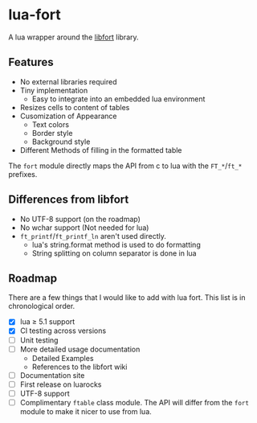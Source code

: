 # lua-fort

A lua wrapper around the [libfort](https://github.com/seleznevae/libfort) library.

## Features

- No external libraries required
- Tiny implementation
  - Easy to integrate into an embedded lua environment
- Resizes cells to content of tables
- Cusomization of Appearance
  - Text colors
  - Border style
  - Background style
- Different Methods of filling in the formatted table

The `fort` module directly maps the API from c to lua with the `FT_*`/`ft_*` prefixes.

## Differences from libfort

- No UTF-8 support (on the roadmap)
- No wchar support (Not needed for lua)
- `ft_printf`/`ft_printf_ln` aren't used directly.
  - lua's string.format method is used to do formatting
  - String splitting on column separator is done in lua

## Roadmap

There are a few things that I would like to add with lua fort. This list is in chronological order.

- [x] lua ≥ 5.1 support
- [x] CI testing across versions
- [ ] Unit testing
- [ ] More detailed usage documentation
  - Detailed Examples
  - References to the libfort wiki
- [ ] Documentation site
- [ ] First release on luarocks
- [ ] UTF-8 support
- [ ] Complimentary `ftable` class module. The API will differ from the `fort` module to make it nicer to use from lua.
